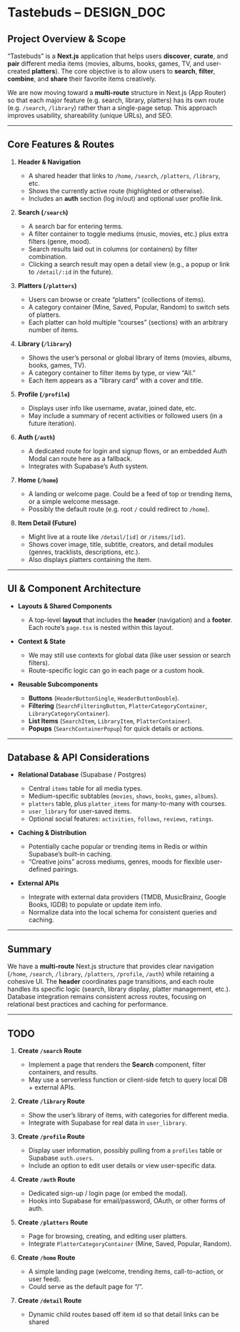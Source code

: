 # Tastebuds – DESIGN_DOC

## Project Overview & Scope

“Tastebuds” is a **Next.js** application that helps users **discover**, **curate**, and **pair** different media items (movies, albums, books, games, TV, and user-created **platters**). The core objective is to allow users to **search**, **filter**, **combine**, and **share** their favorite items creatively. 

We are now moving toward a **multi-route** structure in Next.js (App Router) so that each major feature (e.g. search, library, platters) has its own route (e.g. `/search`, `/library`) rather than a single-page setup. This approach improves usability, shareability (unique URLs), and SEO.

---

## Core Features & Routes

1. **Header & Navigation**  
   - A shared header that links to `/home`, `/search`, `/platters`, `/library`, etc.  
   - Shows the currently active route (highlighted or otherwise).  
   - Includes an **auth** section (log in/out) and optional user profile link.

2. **Search (`/search`)**  
   - A search bar for entering terms.  
   - A filter container to toggle mediums (music, movies, etc.) plus extra filters (genre, mood).  
   - Search results laid out in columns (or containers) by filter combination.  
   - Clicking a search result may open a detail view (e.g., a popup or link to `/detail/:id` in the future).

3. **Platters (`/platters`)**  
   - Users can browse or create “platters” (collections of items).  
   - A category container (Mine, Saved, Popular, Random) to switch sets of platters.  
   - Each platter can hold multiple “courses” (sections) with an arbitrary number of items.

4. **Library (`/library`)**  
   - Shows the user’s personal or global library of items (movies, albums, books, games, TV).  
   - A category container to filter items by type, or view “All.”  
   - Each item appears as a “library card” with a cover and title.

5. **Profile (`/profile`)**  
   - Displays user info like username, avatar, joined date, etc.  
   - May include a summary of recent activities or followed users (in a future iteration).

6. **Auth (`/auth`)**  
   - A dedicated route for login and signup flows, or an embedded Auth Modal can route here as a fallback.  
   - Integrates with Supabase’s Auth system.  

7. **Home (`/home`)**  
   - A landing or welcome page. Could be a feed of top or trending items, or a simple welcome message.  
   - Possibly the default route (e.g. root `/` could redirect to `/home`).

8. **Item Detail (Future)**  
   - Might live at a route like `/detail/[id]` or `/items/[id]`.  
   - Shows cover image, title, subtitle, creators, and detail modules (genres, tracklists, descriptions, etc.).  
   - Also displays platters containing the item.  

---

## UI & Component Architecture

- **Layouts & Shared Components**  
  - A top-level **layout** that includes the **header** (navigation) and a **footer**. Each route’s `page.tsx` is nested within this layout.  

- **Context & State**  
  - We may still use contexts for global data (like user session or search filters).  
  - Route-specific logic can go in each page or a custom hook.  

- **Reusable Subcomponents**  
  - **Buttons** (`HeaderButtonSingle`, `HeaderButtonDouble`).  
  - **Filtering** (`SearchFilteringButton`, `PlatterCategoryContainer`, `LibraryCategoryContainer`).  
  - **List Items** (`SearchItem`, `LibraryItem`, `PlatterContainer`).  
  - **Popups** (`SearchContainerPopup`) for quick details or actions.

---

## Database & API Considerations

- **Relational Database** (Supabase / Postgres)  
  - Central `items` table for all media types.  
  - Medium-specific subtables (`movies`, `shows`, `books`, `games`, `albums`).  
  - `platters` table, plus `platter_items` for many-to-many with courses.  
  - `user_library` for user-saved items.  
  - Optional social features: `activities`, `follows`, `reviews`, `ratings`.

- **Caching & Distribution**  
  - Potentially cache popular or trending items in Redis or within Supabase’s built-in caching.  
  - “Creative joins” across mediums, genres, moods for flexible user-defined pairings.

- **External APIs**  
  - Integrate with external data providers (TMDB, MusicBrainz, Google Books, IGDB) to populate or update item info.  
  - Normalize data into the local schema for consistent queries and caching.

---

## Summary

We have a **multi-route** Next.js structure that provides clear navigation (`/home`, `/search`, `/library`, `/platters`, `/profile`, `/auth`) while retaining a cohesive UI. The **header** coordinates page transitions, and each route handles its specific logic (search, library display, platter management, etc.). Database integration remains consistent across routes, focusing on relational best practices and caching for performance.

---

## TODO

1. **Create `/search` Route**  
   - Implement a page that renders the **Search** component, filter containers, and results.  
   - May use a serverless function or client-side fetch to query local DB + external APIs.

2. **Create `/library` Route**  
   - Show the user’s library of items, with categories for different media.  
   - Integrate with Supabase for real data in `user_library`.

3. **Create `/profile` Route**  
   - Display user information, possibly pulling from a `profiles` table or Supabase `auth.users`.  
   - Include an option to edit user details or view user-specific data.

4. **Create `/auth` Route**  
   - Dedicated sign-up / login page (or embed the modal).  
   - Hooks into Supabase for email/password, OAuth, or other forms of auth.

5. **Create `/platters` Route**  
   - Page for browsing, creating, and editing user platters.  
   - Integrate `PlatterCategoryContainer` (Mine, Saved, Popular, Random).

6. **Create `/home` Route**  
   - A simple landing page (welcome, trending items, call-to-action, or user feed).  
   - Could serve as the default page for “/”.
   
7. **Create `/detail` Route**  
   - Dynamic child routes based off item id so that detail links can be shared  
